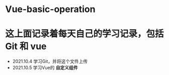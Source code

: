 # Vue-basic-operation
# 这上面记录着每天自己的学习记录，包括Git 和 vue

- 2021.10.4 学习Git，并将这个文件上传
- 2021.10.5 学习Vue的 **自定义组件**
